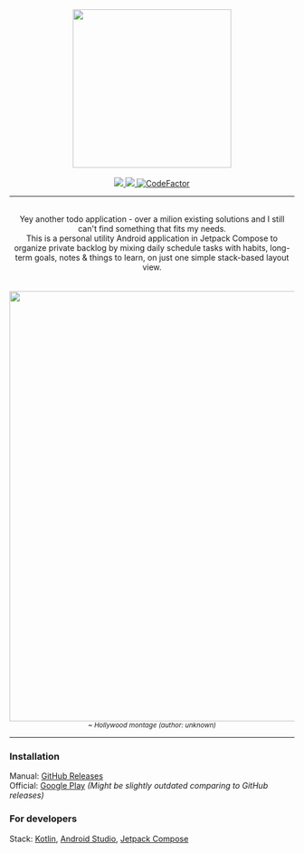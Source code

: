 
<div align="center">
  <img height="280" src="https://user-images.githubusercontent.com/4235722/172057221-fc8c256b-d988-44cf-b876-be4a9d0863fc.png" />
  <br><br>
  <a href="https://github.com/dzikoysk/presence-of-mind/actions/workflows/gradle.yml">
    <img src="https://github.com/dzikoysk/presence-of-mind/actions/workflows/gradle.yml/badge.svg" />
  </a>
  <a href="https://opensource.org/licenses/Apache-2.0">
    <img src="https://img.shields.io/badge/License-Apache%202.0-blue.svg" />
  </a>
  <a href="https://www.codefactor.io/repository/github/dzikoysk/presence-of-mind">
    <img src="https://www.codefactor.io/repository/github/dzikoysk/presence-of-mind/badge?s=311879689c7855499217cb3456b06f67ef7588e8" alt="CodeFactor" />
  </a>
  <!--
  <a href="https://discord.gg/qGRqmGjUFX">
    <img alt="Discord" src="https://img.shields.io/badge/discord-reposilite-738bd7.svg?style=square" />
  </a>
  <a href="https://discord.gg/qGRqmGjUFX">
    <img alt="Discord Online" src="https://img.shields.io/discord/204728244434501632.svg" />
  </a>
  -->
  <br/><hr><br/>
  <div>
    Yey another todo application - over a milion existing solutions and I still can't find something that fits my needs. <br>
    This is a personal utility Android application in Jetpack Compose to organize private backlog by mixing daily schedule tasks with habits, long-term goals, notes & things to learn, on just one simple stack-based layout view.
  </div>
  <br><br>
  <img height="760" src="https://user-images.githubusercontent.com/4235722/172942977-7fc84ce9-cf3a-4e2b-a5cd-43c6fca807f8.gif" />
  <br>
  <i><sub>~ Hollywood montage (author: unknown)</sub></i>
  <br>
  <hr>
</div>                                                                                                     

### Installation
Manual: [GitHub Releases](https://github.com/dzikoysk/presence-of-mind/releases) <br/>
Official: [Google Play](https://play.google.com/store/apps/details?id=net.dzikoysk.presenceofmind) _(Might be slightly outdated comparing to GitHub releases)_ <br/>

### For developers
Stack: [Kotlin](https://kotlinlang.org/), [Android Studio](https://developer.android.com/studio), [Jetpack Compose](https://developer.android.com/jetpack/compose)
